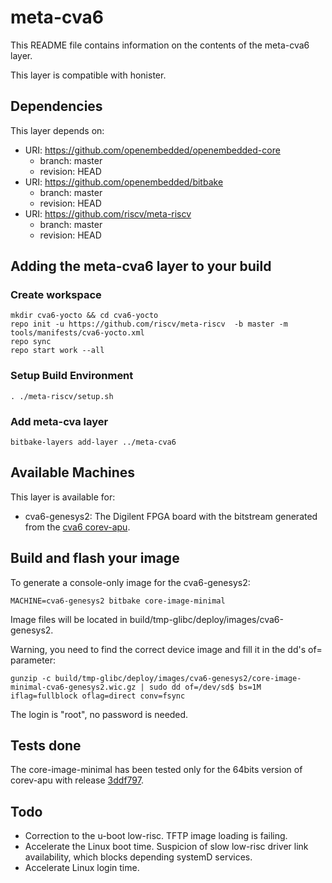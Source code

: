 # meta-cva6

This README file contains information on the contents of the meta-cva6 layer.

This layer is compatible with honister.

## Dependencies

This layer depends on:

* URI: https://github.com/openembedded/openembedded-core
  * branch: master
  * revision: HEAD
* URI: https://github.com/openembedded/bitbake
  * branch: master
  * revision: HEAD
* URI: https://github.com/riscv/meta-riscv
  * branch: master  
  * revision: HEAD

## Adding the meta-cva6 layer to your build

### Create workspace
```text
mkdir cva6-yocto && cd cva6-yocto
repo init -u https://github.com/riscv/meta-riscv  -b master -m tools/manifests/cva6-yocto.xml
repo sync
repo start work --all
```

### Setup Build Environment
```text
. ./meta-riscv/setup.sh
```

### Add meta-cva layer
```text
bitbake-layers add-layer ../meta-cva6
```

## Available Machines

This layer is available for:

* cva6-genesys2: The Digilent FPGA board with the bitstream generated from the [cva6 corev-apu](https://github.com/openhwgroup/cva6).

## Build and flash your image

To generate a console-only image for the cva6-genesys2:
```text
MACHINE=cva6-genesys2 bitbake core-image-minimal
```
Image files will be located in build/tmp-glibc/deploy/images/cva6-genesys2.

Warning, you need to find the correct device image and fill it in the dd's of= parameter:

```gunzip -c build/tmp-glibc/deploy/images/cva6-genesys2/core-image-minimal-cva6-genesys2.wic.gz | sudo dd of=/dev/sd$ bs=1M iflag=fullblock oflag=direct conv=fsync```

The login is "root", no password is needed.

## Tests done

The core-image-minimal has been tested only for the 64bits version of corev-apu with release [3ddf797](https://github.com/openhwgroup/cva6/tree/3ddf797e95923fd11113c8e443046105dfbf8843).

## Todo

- Correction to the u-boot low-risc. TFTP image loading is failing.
- Accelerate the Linux boot time. Suspicion of slow low-risc driver link availability, which blocks depending systemD services.
- Accelerate Linux login time.

